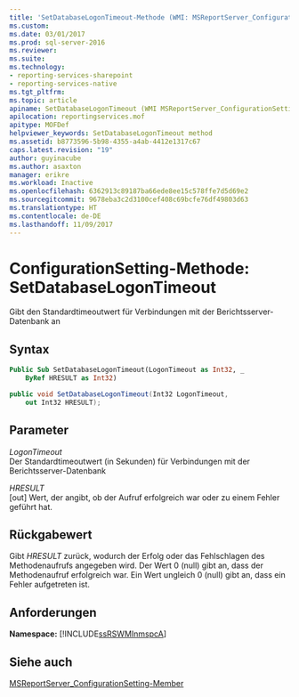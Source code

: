 ```yaml
---
title: 'SetDatabaseLogonTimeout-Methode (WMI: MSReportServer_ConfigurationSetting) | Microsoft-Dokumentation'
ms.custom: 
ms.date: 03/01/2017
ms.prod: sql-server-2016
ms.reviewer: 
ms.suite: 
ms.technology:
- reporting-services-sharepoint
- reporting-services-native
ms.tgt_pltfrm: 
ms.topic: article
apiname: SetDatabaseLogonTimeout (WMI MSReportServer_ConfigurationSetting Class)
apilocation: reportingservices.mof
apitype: MOFDef
helpviewer_keywords: SetDatabaseLogonTimeout method
ms.assetid: b8773596-5b98-4355-a4ab-4412e1317c67
caps.latest.revision: "19"
author: guyinacube
ms.author: asaxton
manager: erikre
ms.workload: Inactive
ms.openlocfilehash: 6362913c89187ba66ede8ee15c578ffe7d5d69e2
ms.sourcegitcommit: 9678eba3c2d3100cef408c69bcfe76df49803d63
ms.translationtype: HT
ms.contentlocale: de-DE
ms.lasthandoff: 11/09/2017
---
```

# <a name="configurationsetting-method---setdatabaselogontimeout"></a>ConfigurationSetting-Methode: SetDatabaseLogonTimeout
  Gibt den Standardtimeoutwert für Verbindungen mit der Berichtsserver-Datenbank an  
  
## <a name="syntax"></a>Syntax  
  
```vb  
Public Sub SetDatabaseLogonTimeout(LogonTimeout as Int32, _  
    ByRef HRESULT as Int32)  
```  
  
```csharp  
public void SetDatabaseLogonTimeout(Int32 LogonTimeout,   
    out Int32 HRESULT);  
```  
  
## <a name="parameters"></a>Parameter  
 *LogonTimeout*  
 Der Standardtimeoutwert (in Sekunden) für Verbindungen mit der Berichtsserver-Datenbank  
  
 *HRESULT*  
 [out] Wert, der angibt, ob der Aufruf erfolgreich war oder zu einem Fehler geführt hat.  
  
## <a name="return-value"></a>Rückgabewert  
 Gibt *HRESULT* zurück, wodurch der Erfolg oder das Fehlschlagen des Methodenaufrufs angegeben wird. Der Wert 0 (null) gibt an, dass der Methodenaufruf erfolgreich war. Ein Wert ungleich 0 (null) gibt an, dass ein Fehler aufgetreten ist.  
  
## <a name="requirements"></a>Anforderungen  
 **Namespace:** [!INCLUDE[ssRSWMInmspcA](../../includes/ssrswminmspca-md.md)]  
  
## <a name="see-also"></a>Siehe auch  
 [MSReportServer_ConfigurationSetting-Member](../../reporting-services/wmi-provider-library-reference/msreportserver-configurationsetting-members.md)  
  
  
